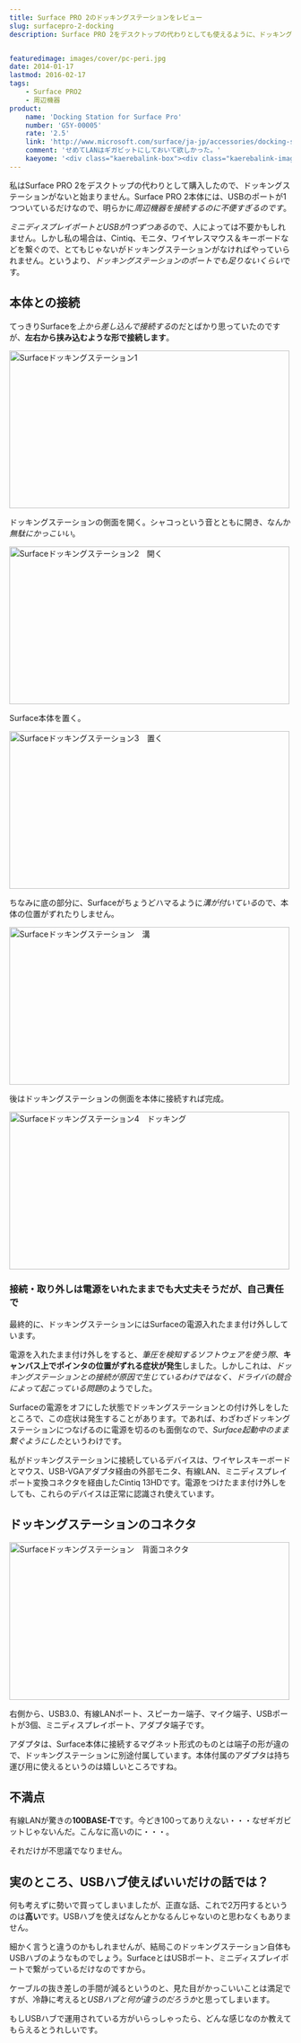 ```yaml
---
title: Surface PRO 2のドッキングステーションをレビュー
slug: surfacepro-2-docking
description: Surface PRO 2をデスクトップの代わりとしても使えるように、ドッキングステーションを購入しました。微妙にかっこいいギミックですが、有線LANが100Mという残念な仕様です。USBハブを使えば済む話なのかもしれないなと思いました。


featuredimage: images/cover/pc-peri.jpg
date: 2014-01-17
lastmod: 2016-02-17
tags: 
    - Surface PRO2
    - 周辺機器
product:
    name: 'Docking Station for Surface Pro'
    number: 'G5Y-00005'
    rate: '2.5'
    link: 'http://www.microsoft.com/surface/ja-jp/accessories/docking-station'
    comment: 'せめてLANはギガビットにしておいて欲しかった。'
    kaeyome: '<div class="kaerebalink-box"><div class="kaerebalink-image"><a href="http://www.amazon.co.jp/exec/obidos/ASIN/B00HO06X5U/illusionspace-22/ref=nosim/" rel="nofollow" target="_blank"><img src="http://ecx.images-amazon.com/images/I/314YgD7s5wL._SL160_.jpg" style="border: none;" /></a></div><div class="kaerebalink-info"><div class="kaerebalink-name"><a href="http://www.amazon.co.jp/exec/obidos/ASIN/B00HO06X5U/illusionspace-22/ref=nosim/" rel="nofollow" target="_blank">Docking station for Surface Pro</a><div class="kaerebalink-powered-date">posted with <a href="http://kaereba.com" rel="nofollow" target="_blank">カエレバ</a></div></div><div class="kaerebalink-detail"> Microsoft     </div><div class="kaerebalink-link1"><div class="shoplinkamazon"><a href="http://www.amazon.co.jp/gp/search?keywords=Surface%20pro%20%83h%83b%83L%83%93%83O%83X%83e%81%5B%83V%83%87%83%93&__mk_ja_JP=%83J%83%5E%83J%83i&tag=illusionspace-22" rel="nofollow" target="_blank" title="アマゾン" >Amazonで購入</a></div><div class="shoplinkrakuten"><a href="http://hb.afl.rakuten.co.jp/hgc/0e95387f.f2aef20d.0e953880.25e412bd/?pc=http%3A%2F%2Fsearch.rakuten.co.jp%2Fsearch%2Fmall%2FSurface%2520pro%2520%25E3%2583%2589%25E3%2583%2583%25E3%2582%25AD%25E3%2583%25B3%25E3%2582%25B0%25E3%2582%25B9%25E3%2583%2586%25E3%2583%25BC%25E3%2582%25B7%25E3%2583%25A7%25E3%2583%25B3%2F-%2Ff.1-p.1-s.1-sf.0-st.A-v.2%3Fx%3D0%26scid%3Daf_ich_link_urltxt%26m%3Dhttp%3A%2F%2Fm.rakuten.co.jp%2F" rel="nofollow" target="_blank" title="楽天市場" >楽天市場で購入</a></div></div></div><div class="booklink-footer" style="clear: left"></div></div>'
---
```


私はSurface PRO 2をデスクトップの代わりとして購入したので、ドッキングステーションがないと始まりません。Surface PRO 2本体には、USBのポートが1つついているだけなので、明らかに<em>周辺機器を接続するのに不便すぎるのです</em>。

<em>ミニディスプレイポートとUSBが1つずつある</em>ので、人によっては不要かもしれません。しかし私の場合は、Cintiq、モニタ、ワイヤレスマウス＆キーボードなどを繋ぐので、とてもじゃないがドッキングステーションがなければやっていられません。というより、<em>ドッキングステーションのポートでも足りないくらい</em>です。


## 本体との接続


てっきりSurfaceを<em>上から差し込んで接続する</em>のだとばかり思っていたのですが、<strong>左右から挟み込むような形で接続します</strong>。

<img src="https://wantit.gcreate.jp/wp-content/uploads/2014/01/P1161994.jpg" alt="Surfaceドッキングステーション1" width="500" height="281" class="size-full wp-image-303" srcset="https://wantit.gcreate.jp/wp-content/uploads/2014/01/P1161994.jpg 500w, https://wantit.gcreate.jp/wp-content/uploads/2014/01/P1161994-300x168.jpg 300w, https://wantit.gcreate.jp/wp-content/uploads/2014/01/P1161994-50x28.jpg 50w" sizes="(max-width: 500px) 100vw, 500px" />

ドッキングステーションの側面を開く。シャコっという音とともに開き、なんか<em>無駄にかっこいい</em>。

<img src="https://wantit.gcreate.jp/wp-content/uploads/2014/01/P1161995.jpg" alt="Surfaceドッキングステーション2　開く" width="500" height="281" class="size-full wp-image-304" srcset="https://wantit.gcreate.jp/wp-content/uploads/2014/01/P1161995.jpg 500w, https://wantit.gcreate.jp/wp-content/uploads/2014/01/P1161995-300x168.jpg 300w, https://wantit.gcreate.jp/wp-content/uploads/2014/01/P1161995-50x28.jpg 50w" sizes="(max-width: 500px) 100vw, 500px" />

Surface本体を置く。

<img src="https://wantit.gcreate.jp/wp-content/uploads/2014/01/P1161996.jpg" alt="Surfaceドッキングステーション3　置く" width="500" height="281" class="size-full wp-image-305" srcset="https://wantit.gcreate.jp/wp-content/uploads/2014/01/P1161996.jpg 500w, https://wantit.gcreate.jp/wp-content/uploads/2014/01/P1161996-300x168.jpg 300w, https://wantit.gcreate.jp/wp-content/uploads/2014/01/P1161996-50x28.jpg 50w" sizes="(max-width: 500px) 100vw, 500px" />

ちなみに底の部分に、Surfaceがちょうどハマるように<em>溝が付いている</em>ので、本体の位置がずれたりしません。

<img src="https://wantit.gcreate.jp/wp-content/uploads/2014/01/P1162000.jpg" alt="Surfaceドッキングステーション　溝" width="500" height="281" class="size-full wp-image-308" srcset="https://wantit.gcreate.jp/wp-content/uploads/2014/01/P1162000.jpg 500w, https://wantit.gcreate.jp/wp-content/uploads/2014/01/P1162000-300x168.jpg 300w, https://wantit.gcreate.jp/wp-content/uploads/2014/01/P1162000-50x28.jpg 50w" sizes="(max-width: 500px) 100vw, 500px" />

後はドッキングステーションの側面を本体に接続すれば完成。

<img src="https://wantit.gcreate.jp/wp-content/uploads/2014/01/P1161997.jpg" alt="Surfaceドッキングステーション4　ドッキング" width="500" height="281" class="size-full wp-image-306" srcset="https://wantit.gcreate.jp/wp-content/uploads/2014/01/P1161997.jpg 500w, https://wantit.gcreate.jp/wp-content/uploads/2014/01/P1161997-300x168.jpg 300w, https://wantit.gcreate.jp/wp-content/uploads/2014/01/P1161997-50x28.jpg 50w" sizes="(max-width: 500px) 100vw, 500px" />


### 接続・取り外しは電源をいれたままでも大丈夫そうだが、自己責任で


最終的に、ドッキングステーションにはSurfaceの電源入れたまま付け外ししています。

電源を入れたまま付け外しをすると、<em>筆圧を検知するソフトウェアを使う際</em>、<strong>キャンバス上でポインタの位置がずれる症状が発生</strong>しました。しかしこれは、<em>ドッキングステーションとの接続が原因で生じているわけではなく、ドライバの競合によって起こっている問題</em>のようでした。

Surfaceの電源をオフにした状態でドッキングステーションとの付け外しをしたところで、この症状は発生することがあります。であれば、わざわざドッキングステーションにつなげるのに電源を切るのも面倒なので、<em>Surface起動中のまま繋ぐようにした</em>というわけです。

私がドッキングステーションに接続しているデバイスは、ワイヤレスキーボードとマウス、USB-VGAアダプタ経由の外部モニタ、有線LAN、ミニディスプレイポート変換コネクタを経由したCintiq 13HDです。電源をつけたまま付け外しをしても、これらのデバイスは正常に認識され使えています。


## ドッキングステーションのコネクタ


<img src="https://wantit.gcreate.jp/wp-content/uploads/2014/01/P1161999.jpg" alt="Surfaceドッキングステーション　背面コネクタ" width="500" height="281" class="size-full wp-image-307" srcset="https://wantit.gcreate.jp/wp-content/uploads/2014/01/P1161999.jpg 500w, https://wantit.gcreate.jp/wp-content/uploads/2014/01/P1161999-300x168.jpg 300w, https://wantit.gcreate.jp/wp-content/uploads/2014/01/P1161999-50x28.jpg 50w" sizes="(max-width: 500px) 100vw, 500px" />

右側から、USB3.0、有線LANポート、スピーカー端子、マイク端子、USBポートが3個、ミニディスプレイポート、アダプタ端子です。

アダプタは、Surface本体に接続するマグネット形式のものとは端子の形が違ので、ドッキングステーションに別途付属しています。本体付属のアダプタは持ち運び用に使えるというのは嬉しいところですね。


## 不満点


有線LANが驚きの<strong>100BASE-T</strong>です。今どき100ってありえない・・・なぜギガビットじゃないんだ。こんなに高いのに・・・。

それだけが不思議でなりません。


## 実のところ、USBハブ使えばいいだけの話では？


何も考えずに勢いで買ってしまいましたが、正直な話、これで2万円するというのは<strong>高い</strong>です。USBハブを使えばなんとかなるんじゃないのと思わなくもありません。

細かく言うと違うのかもしれませんが、結局このドッキングステーション自体もUSBハブのようなものでしょう。SurfaceとはUSBポート、ミニディスプレイポートで繋がっているだけなのですから。

ケーブルの抜き差しの手間が減るというのと、見た目がかっこいいことは満足ですが、冷静に考えると<em>USBハブと何が違うのだろうか</em>と思ってしまいます。

もしUSBハブで運用されている方がいらっしゃったら、どんな感じなのか教えてもらえるとうれしいです。


  